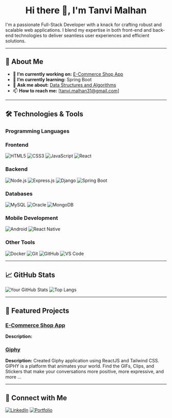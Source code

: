 # <h1 align="center">Hi there 👋, I'm Tanvi Malhan</h1>

I'm a passionate Full-Stack Developer with a knack for crafting robust and scalable web applications. I blend my expertise in both front-end and back-end technologies to deliver seamless user experiences and efficient solutions.

---

## 🚀 About Me

- 🔭 **I’m currently working on:** [E-Commerce Shop App](https://e-commerce-shop-app-five.vercel.app/)
- 🌱 **I’m currently learning:** Spring Boot
- 💬 **Ask me about:** [Data Structures and Algorithms](https://leetcode.com/u/tanvi31/)
- 📫 **How to reach me:** [tanvi.malhan31@gmail.com]

---

## 🛠️ Technologies & Tools

### Programming Languages

### Frontend
![HTML5](https://img.shields.io/badge/HTML5-E34F26?style=for-the-badge&logo=html5&logoColor=white)
![CSS3](https://img.shields.io/badge/CSS3-1572B6?style=for-the-badge&logo=css3&logoColor=white)
![JavaScript](https://img.shields.io/badge/JavaScript-F7DF1E?style=for-the-badge&logo=javascript&logoColor=black)
![React](https://img.shields.io/badge/React-61DAFB?style=for-the-badge&logo=react&logoColor=black)

### Backend
![Node.js](https://img.shields.io/badge/Node.js-339933?style=for-the-badge&logo=node.js&logoColor=white)
![Express.js](https://img.shields.io/badge/Express.js-000000?style=for-the-badge&logo=express&logoColor=white)
![Django](https://img.shields.io/badge/Django-092E20?style=for-the-badge&logo=django&logoColor=white)
![Spring Boot](https://img.shields.io/badge/Spring_Boot-339933?style=for-the-badge&logo=Spring_Boot&logoColor=white)

### Databases
![MySQL](https://img.shields.io/badge/MySQL-4479A1?style=for-the-badge&logo=mysql&logoColor=white)
![Oracle](https://img.shields.io/badge/Oracle-9F1D35?style=for-the-badge&logo=oracle&logoColor=white)
![MongoDB](https://img.shields.io/badge/MongoDB-47A248?style=for-the-badge&logo=mongodb&logoColor=white)

### Mobile Development
![Android](https://img.shields.io/badge/Android-092E20?style=for-the-badge&logo=Andoid&logoColor=white)
![React Native](https://img.shields.io/badge/React_Native-61DAFB?style=for-the-badge&logo=React_Native&logoColor=white)

### Other Tools
![Docker](https://img.shields.io/badge/Docker-2496ED?style=for-the-badge&logo=docker&logoColor=white)
![Git](https://img.shields.io/badge/Git-F05032?style=for-the-badge&logo=git&logoColor=white)
![GitHub](https://img.shields.io/badge/GitHub-181717?style=for-the-badge&logo=github)
![VS Code](https://img.shields.io/badge/VS_Code-007ACC?style=for-the-badge&logo=visual-studio-code&logoColor=white)

---

## 📈 GitHub Stats

![Your GitHub Stats](https://github-readme-stats.vercel.app/api?username=tanvi31&show_icons=true&hide_border=true&theme=radical)
![Top Langs](https://github-readme-stats.vercel.app/api/top-langs/?username=tanvi31&layout=compact&hide_border=true&theme=radical)

---

## 📂 Featured Projects

### [E-Commerce Shop App](https://e-commerce-shop-app-five.vercel.app/)
**Description:** 

### [Giphy](https://giphy-psi.vercel.app/)
**Description:** Created Giphy application using ReactJS and Tailwind CSS. GIPHY is a platform that animates your world. Find the GIFs, Clips, and Stickers that make your conversations more positive, more expressive, and more ...


---

## 🔗 Connect with Me

[![LinkedIn](https://img.shields.io/badge/LinkedIn-0077B5?style=for-the-badge&logo=linkedin&logoColor=white)](https://www.linkedin.com/in/tanvi-malhan-354661142/)
[![Portfolio](https://img.shields.io/badge/Portfolio-000000?style=for-the-badge&logo=firefox&logoColor=white)](https://tanvi31.github.io/tanvi_malhan/)


